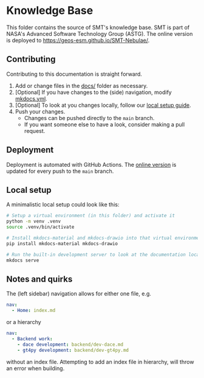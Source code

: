 # Knowledge Base

This folder contains the source of SMT's knowledge base. SMT is part of NASA's Advanced Software Technology Group (ASTG). The online version is deployed to <https://geos-esm.github.io/SMT-Nebulae/>.

## Contributing

Contributing to this documentation is straight forward.

1. Add or change files in the [docs/](docs/) folder as necessary.
2. [Optional] If you have changes to the (side) navigation, modify [mkdocs.yml](mkdocs.yml).
3. [Optional] To look at you changes locally, follow our [local setup guide](#local-setup).
4. Push your changes.
    - Changes can be pushed directly to the `main` branch.
    - If you want someone else to have a look, consider making a pull request.

## Deployment

Deployment is automated with GitHub Actions. The [online version](https://geos-esm.github.io/SMT-Nebulae/) is updated for every push to the `main` branch.

## Local setup

A minimalistic local setup could look like this:

```bash
# Setup a virtual environment (in this folder) and activate it
python -m venv .venv
source .venv/bin/activate

# Install mkdocs-material and mkdocs-drawio into that virtual environment
pip install mkdocs-material mkdocs-drawio

# Run the built-in development server to look at the documentation locally
mkdocs serve
```

## Notes and quirks

The (left sidebar) navigation allows for either one file, e.g.

```yml
nav:
  - Home: index.md
```

or a hierarchy

```yml
nav:
  - Backend work:
    - dace development: backend/dev-dace.md
    - gt4py development: backend/dev-gt4py.md
```

without an index file. Attempting to add an index file in hierarchy, will throw an error when building.
